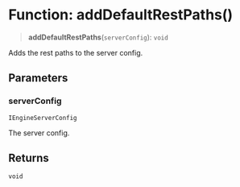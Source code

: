 # Function: addDefaultRestPaths()

> **addDefaultRestPaths**(`serverConfig`): `void`

Adds the rest paths to the server config.

## Parameters

### serverConfig

`IEngineServerConfig`

The server config.

## Returns

`void`
